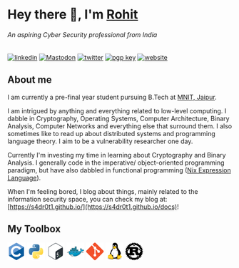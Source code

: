 # Hey there :wave:, I'm [Rohit](https://s4dr0t1.github.io/)

<h6>An aspiring Cyber Security professional from India</h6>

<p>
<!-- LinkedIn -->
<a href="https://www.linkedin.com/in/rohitdhill/" target="blank"><img align="center" src="https://img.shields.io/badge/rohitdhill-0077B5?style=for-the-badge&logo=linkedin&logoColor=white&style=social&label=LinkedIn" alt="linkedin"></a>
<!-- Mastodon -->
<a href="https://ioc.exchange/@s4dr0t1" target="blank"><img align="center" src="https://img.shields.io/badge/@s4dr0t1@ioc.exchange-0077B5?style=for-the-badge&logo=mastodon&logoColor=white&style=social&label=Mastodon" alt="Mastodon"></a>
<!-- Twitter -->
<a href="https://twitter.com/s4dr0t1" target="blank"><img align="center" src="https://img.shields.io/badge/s4dr0t1-0077B5?style=for-the-badge&logo=twitter&logoColor=white&style=social&label=Twitter" alt="twitter"></a>
<!-- Keybase PGP -->
<a href="https://keybase.io/s4dr0t1"><img align="center" src="https://img.shields.io/keybase/pgp/s4dr0t1?logo=keybase&logoColor=white&label=pgp" alt="pgp key"></a>
<!-- website -->
<a href="https://s4dr0t1.github.io/"><img align="center" src="https://img.shields.io/badge/s4dr0t1.github.io-0077B5?style=for-the-badge&logo=About.me&logoColor=white&style=social&label=website" alt="website"></a>

</p>


## About me

I am currently a pre-final year student pursuing B.Tech at [MNIT, Jaipur](https://en.wikipedia.org/wiki/Malaviya_National_Institute_of_Technology,_Jaipur).

I am intrigued by anything and everything related to low-level computing. I dabble in Cryptography, Operating Systems, Computer Architecture, Binary Analysis, Computer Networks and everything else that surround them. I also sometimes like to read up about distributed systems and programming language theory. I aim to be a vulnerability researcher one day.

Currently I'm investing my time in learning about Cryptography and Binary Analysis. I generally code in the imperative/ object-oriented programming paradigm, but have also dabbled in functional programming ([Nix Expression Language](https://nixos.wiki/wiki/Overview_of_the_Nix_Language)).

When I'm feeling bored, I blog about things, mainly related to the information security space, you can check my blog at: [https://s4dr0t1.github.io/](https://s4dr0t1.github.io/docs)!

## My Toolbox

<p align="left">

<!-- C Language -->
<img src="https://raw.githubusercontent.com/devicons/devicon/master/icons/c/c-original.svg" alt="c" width="40" height="40"/> 

<!-- Python -->
<img src="https://raw.githubusercontent.com/devicons/devicon/master/icons/python/python-original.svg" alt="python" width="40" height="40"/> 

<!-- Bash -->
<img src="https://raw.githubusercontent.com/devicons/devicon/master/icons/bash/bash-original.svg" alt="bash" width="40" height="40"/> 

<!-- Docker -->
<img src="https://raw.githubusercontent.com/devicons/devicon/master/icons/docker/docker-original.svg" alt="docker" width="40" height="40"/> 

<!-- Git -->
<img src="https://raw.githubusercontent.com/devicons/devicon/master/icons/git/git-original.svg" alt="git" width="40" height="40"/> 

<!-- Linux -->
<img src="https://raw.githubusercontent.com/devicons/devicon/master/icons/linux/linux-original.svg" alt="linux" width="40" height="40"/> 
  
<!-- Linux -->
<img src="https://raw.githubusercontent.com/devicons/devicon/master/icons/rust/rust-plain.svg" alt="rust" width="40" height="40"/> 

</p>
